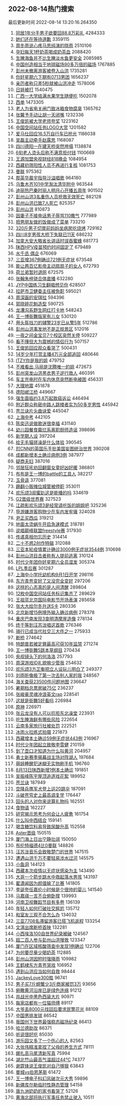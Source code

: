 ## 2022-08-14热门搜索 
最后更新时间 2022-08-14 13:20:16.264350 
1. [同居1年分手男子欲要回88.8万彩礼](https://s.weibo.com/weibo?q=%23%E5%90%8C%E5%B1%851%E5%B9%B4%E5%88%86%E6%89%8B%E7%94%B7%E5%AD%90%E6%AC%B2%E8%A6%81%E5%9B%9E88.8%E4%B8%87%E5%BD%A9%E7%A4%BC%23&Refer=top) 4284333
1. [她们还在等待道歉](https://s.weibo.com/weibo?q=%23%E5%A5%B9%E4%BB%AC%E8%BF%98%E5%9C%A8%E7%AD%89%E5%BE%85%E9%81%93%E6%AD%89%23&Refer=top) 3359115
1. [周冬雨说心疼马思纯演的晓雨](https://s.weibo.com/weibo?q=%23%E5%91%A8%E5%86%AC%E9%9B%A8%E8%AF%B4%E5%BF%83%E7%96%BC%E9%A9%AC%E6%80%9D%E7%BA%AF%E6%BC%94%E7%9A%84%E6%99%93%E9%9B%A8%23&Refer=top) 2510106
1. [孕妇每天1杯奶茶喝成奶茶血](https://s.weibo.com/weibo?q=%23%E5%AD%95%E5%A6%87%E6%AF%8F%E5%A4%A91%E6%9D%AF%E5%A5%B6%E8%8C%B6%E5%96%9D%E6%88%90%E5%A5%B6%E8%8C%B6%E8%A1%80%23&Refer=top) 2088420
1. [生腌海鱼并不比生腌淡水鱼更安全](https://s.weibo.com/weibo?q=%23%E7%94%9F%E8%85%8C%E6%B5%B7%E9%B1%BC%E5%B9%B6%E4%B8%8D%E6%AF%94%E7%94%9F%E8%85%8C%E6%B7%A1%E6%B0%B4%E9%B1%BC%E6%9B%B4%E5%AE%89%E5%85%A8%23&Refer=top) 2085985
1. [中国创造相当于地球磁场90多万倍的磁场](https://s.weibo.com/weibo?q=%23%E4%B8%AD%E5%9B%BD%E5%88%9B%E9%80%A0%E7%9B%B8%E5%BD%93%E4%BA%8E%E5%9C%B0%E7%90%83%E7%A3%81%E5%9C%BA90%E5%A4%9A%E4%B8%87%E5%80%8D%E7%9A%84%E7%A3%81%E5%9C%BA%23&Refer=top) 1767885
1. [彭州未撤离游客被卷入山洪](https://s.weibo.com/weibo?q=%23%E5%BD%AD%E5%B7%9E%E6%9C%AA%E6%92%A4%E7%A6%BB%E6%B8%B8%E5%AE%A2%E8%A2%AB%E5%8D%B7%E5%85%A5%E5%B1%B1%E6%B4%AA%23&Refer=top) 1735281
1. [你好星期六下期有0713男团](https://s.weibo.com/weibo?q=%23%E4%BD%A0%E5%A5%BD%E6%98%9F%E6%9C%9F%E5%85%AD%E4%B8%8B%E6%9C%9F%E6%9C%890713%E7%94%B7%E5%9B%A2%23&Refer=top) 1656237
1. [亲历者称只差5秒就被山洪冲走](https://s.weibo.com/weibo?q=%23%E4%BA%B2%E5%8E%86%E8%80%85%E7%A7%B0%E5%8F%AA%E5%B7%AE5%E7%A7%92%E5%B0%B1%E8%A2%AB%E5%B1%B1%E6%B4%AA%E5%86%B2%E8%B5%B0%23&Refer=top) 1578006
1. [日娃被打](https://s.weibo.com/weibo?q=%E6%97%A5%E5%A8%83%E8%A2%AB%E6%89%93&Refer=top) 1540475
1. [广西一大学结满水果学生随便吃](https://s.weibo.com/weibo?q=%23%E5%B9%BF%E8%A5%BF%E4%B8%80%E5%A4%A7%E5%AD%A6%E7%BB%93%E6%BB%A1%E6%B0%B4%E6%9E%9C%E5%AD%A6%E7%94%9F%E9%9A%8F%E4%BE%BF%E5%90%83%23&Refer=top) 1502078
1. [西单](https://s.weibo.com/weibo?q=%E8%A5%BF%E5%8D%95&Refer=top) 1473305
1. [老人为省电关闸门致冰箱食物腐臭](https://s.weibo.com/weibo?q=%23%E8%80%81%E4%BA%BA%E4%B8%BA%E7%9C%81%E7%94%B5%E5%85%B3%E9%97%B8%E9%97%A8%E8%87%B4%E5%86%B0%E7%AE%B1%E9%A3%9F%E7%89%A9%E8%85%90%E8%87%AD%23&Refer=top) 1365762
1. [张馨予手动让胡一天闭嘴](https://s.weibo.com/weibo?q=%23%E5%BC%A0%E9%A6%A8%E4%BA%88%E6%89%8B%E5%8A%A8%E8%AE%A9%E8%83%A1%E4%B8%80%E5%A4%A9%E9%97%AD%E5%98%B4%23&Refer=top) 1232336
1. [王俊凯被大学老师夸奖](https://s.weibo.com/weibo?q=%23%E7%8E%8B%E4%BF%8A%E5%87%AF%E8%A2%AB%E5%A4%A7%E5%AD%A6%E8%80%81%E5%B8%88%E5%A4%B8%E5%A5%96%23&Refer=top) 1223162
1. [中国空间站任务LOGO大赏](https://s.weibo.com/weibo?q=%23%E4%B8%AD%E5%9B%BD%E7%A9%BA%E9%97%B4%E7%AB%99%E4%BB%BB%E5%8A%A1LOGO%E5%A4%A7%E8%B5%8F%23&Refer=top) 1201582
1. [爱马仕回应16.5万自行车已抢光](https://s.weibo.com/weibo?q=%23%E7%88%B1%E9%A9%AC%E4%BB%95%E5%9B%9E%E5%BA%9416.5%E4%B8%87%E8%87%AA%E8%A1%8C%E8%BD%A6%E5%B7%B2%E6%8A%A2%E5%85%89%23&Refer=top) 1186038
1. [吴磊主动牵手赵露思](https://s.weibo.com/weibo?q=%23%E5%90%B4%E7%A3%8A%E4%B8%BB%E5%8A%A8%E7%89%B5%E6%89%8B%E8%B5%B5%E9%9C%B2%E6%80%9D%23&Refer=top) 1168087
1. [四川德阳一在建天桥突然垮塌](https://s.weibo.com/weibo?q=%23%E5%9B%9B%E5%B7%9D%E5%BE%B7%E9%98%B3%E4%B8%80%E5%9C%A8%E5%BB%BA%E5%A4%A9%E6%A1%A5%E7%AA%81%E7%84%B6%E5%9E%AE%E5%A1%8C%23&Refer=top) 1138874
1. [6旬老人烫头后称不满意拒付钱](https://s.weibo.com/weibo?q=%236%E6%97%AC%E8%80%81%E4%BA%BA%E7%83%AB%E5%A4%B4%E5%90%8E%E7%A7%B0%E4%B8%8D%E6%BB%A1%E6%84%8F%E6%8B%92%E4%BB%98%E9%92%B1%23&Refer=top) 1100669
1. [王源加盟央视财经818晚会](https://s.weibo.com/weibo?q=%23%E7%8E%8B%E6%BA%90%E5%8A%A0%E7%9B%9F%E5%A4%AE%E8%A7%86%E8%B4%A2%E7%BB%8F818%E6%99%9A%E4%BC%9A%23&Refer=top) 1084954
1. [西藏初筛阳性人员不再进行复核](https://s.weibo.com/weibo?q=%23%E8%A5%BF%E8%97%8F%E5%88%9D%E7%AD%9B%E9%98%B3%E6%80%A7%E4%BA%BA%E5%91%98%E4%B8%8D%E5%86%8D%E8%BF%9B%E8%A1%8C%E5%A4%8D%E6%A0%B8%23&Refer=top) 1081753
1. [曼联](https://s.weibo.com/weibo?q=%E6%9B%BC%E8%81%94&Refer=top) 975362
1. [那英华晨宇指导沙溢唱歌](https://s.weibo.com/weibo?q=%23%E9%82%A3%E8%8B%B1%E5%8D%8E%E6%99%A8%E5%AE%87%E6%8C%87%E5%AF%BC%E6%B2%99%E6%BA%A2%E5%94%B1%E6%AD%8C%23&Refer=top) 964180
1. [乌鲁木齐101中学淘汰清华附中](https://s.weibo.com/weibo?q=%23%E4%B9%8C%E9%B2%81%E6%9C%A8%E9%BD%90101%E4%B8%AD%E5%AD%A6%E6%B7%98%E6%B1%B0%E6%B8%85%E5%8D%8E%E9%99%84%E4%B8%AD%23&Refer=top) 963544
1. [迪丽热巴秦时丽人明月心开播五周年](https://s.weibo.com/weibo?q=%23%E8%BF%AA%E4%B8%BD%E7%83%AD%E5%B7%B4%E7%A7%A6%E6%97%B6%E4%B8%BD%E4%BA%BA%E6%98%8E%E6%9C%88%E5%BF%83%E5%BC%80%E6%92%AD%E4%BA%94%E5%91%A8%E5%B9%B4%23&Refer=top) 901502
1. [彭州山洪3名重伤人员抢救无效死亡](https://s.weibo.com/weibo?q=%23%E5%BD%AD%E5%B7%9E%E5%B1%B1%E6%B4%AA3%E5%90%8D%E9%87%8D%E4%BC%A4%E4%BA%BA%E5%91%98%E6%8A%A2%E6%95%91%E6%97%A0%E6%95%88%E6%AD%BB%E4%BA%A1%23&Refer=top) 882128
1. [彭州山洪已致7人死亡](https://s.weibo.com/weibo?q=%23%E5%BD%AD%E5%B7%9E%E5%B1%B1%E6%B4%AA%E5%B7%B2%E8%87%B47%E4%BA%BA%E6%AD%BB%E4%BA%A1%23&Refer=top) 825357
1. [彭州山洪](https://s.weibo.com/weibo?q=%23%E5%BD%AD%E5%B7%9E%E5%B1%B1%E6%B4%AA%23&Refer=top) 810873
1. [因妻子不接电话男子辱骂110撒气](https://s.weibo.com/weibo?q=%23%E5%9B%A0%E5%A6%BB%E5%AD%90%E4%B8%8D%E6%8E%A5%E7%94%B5%E8%AF%9D%E7%94%B7%E5%AD%90%E8%BE%B1%E9%AA%82110%E6%92%92%E6%B0%94%23&Refer=top) 777989
1. [把男朋友做的饭做成了菜单](https://s.weibo.com/weibo?q=%23%E6%8A%8A%E7%94%B7%E6%9C%8B%E5%8F%8B%E5%81%9A%E7%9A%84%E9%A5%AD%E5%81%9A%E6%88%90%E4%BA%86%E8%8F%9C%E5%8D%95%23&Refer=top) 733210
1. [320斤男子切胃前妈妈坐病房吃烧烤](https://s.weibo.com/weibo?q=%23320%E6%96%A4%E7%94%B7%E5%AD%90%E5%88%87%E8%83%83%E5%89%8D%E5%A6%88%E5%A6%88%E5%9D%90%E7%97%85%E6%88%BF%E5%90%83%E7%83%A7%E7%83%A4%23&Refer=top) 729162
1. [四川8岁男孩大桥下失联已11天](https://s.weibo.com/weibo?q=%23%E5%9B%9B%E5%B7%9D8%E5%B2%81%E7%94%B7%E5%AD%A9%E5%A4%A7%E6%A1%A5%E4%B8%8B%E5%A4%B1%E8%81%94%E5%B7%B211%E5%A4%A9%23&Refer=top) 686232
1. [加拿大安大略省长讲话时误吞蜜蜂](https://s.weibo.com/weibo?q=%23%E5%8A%A0%E6%8B%BF%E5%A4%A7%E5%AE%89%E5%A4%A7%E7%95%A5%E7%9C%81%E9%95%BF%E8%AE%B2%E8%AF%9D%E6%97%B6%E8%AF%AF%E5%90%9E%E8%9C%9C%E8%9C%82%23&Refer=top) 681773
1. [陕西HPV疫苗预约时间固定了](https://s.weibo.com/weibo?q=%23%E9%99%95%E8%A5%BFHPV%E7%96%AB%E8%8B%97%E9%A2%84%E7%BA%A6%E6%97%B6%E9%97%B4%E5%9B%BA%E5%AE%9A%E4%BA%86%23&Refer=top) 679489
1. [水千丞 偶企](https://s.weibo.com/weibo?q=%E6%B0%B4%E5%8D%83%E4%B8%9E%20%E5%81%B6%E4%BC%81&Refer=top) 676069
1. [三亚增367例确诊721例无症状](https://s.weibo.com/weibo?q=%23%E4%B8%89%E4%BA%9A%E5%A2%9E367%E4%BE%8B%E7%A1%AE%E8%AF%8A721%E4%BE%8B%E6%97%A0%E7%97%87%E7%8A%B6%23&Refer=top) 673548
1. [能让两百亿影帝主动扇扇子的女人](https://s.weibo.com/weibo?q=%23%E8%83%BD%E8%AE%A9%E4%B8%A4%E7%99%BE%E4%BA%BF%E5%BD%B1%E5%B8%9D%E4%B8%BB%E5%8A%A8%E6%89%87%E6%89%87%E5%AD%90%E7%9A%84%E5%A5%B3%E4%BA%BA%23&Refer=top) 672793
1. [荷兰弟暂时退网](https://s.weibo.com/weibo?q=%23%E8%8D%B7%E5%85%B0%E5%BC%9F%E6%9A%82%E6%97%B6%E9%80%80%E7%BD%91%23&Refer=top) 672575
1. [张翰朱梓骁合体直播](https://s.weibo.com/weibo?q=%23%E5%BC%A0%E7%BF%B0%E6%9C%B1%E6%A2%93%E9%AA%81%E5%90%88%E4%BD%93%E7%9B%B4%E6%92%AD%23&Refer=top) 632280
1. [JYP中国练习生翻唱想见你](https://s.weibo.com/weibo?q=%23JYP%E4%B8%AD%E5%9B%BD%E7%BB%83%E4%B9%A0%E7%94%9F%E7%BF%BB%E5%94%B1%E6%83%B3%E8%A7%81%E4%BD%A0%23&Refer=top) 628507
1. [拉萨市卫健委主任被免职](https://s.weibo.com/weibo?q=%23%E6%8B%89%E8%90%A8%E5%B8%82%E5%8D%AB%E5%81%A5%E5%A7%94%E4%B8%BB%E4%BB%BB%E8%A2%AB%E5%85%8D%E8%81%8C%23&Refer=top) 595021
1. [周深画的安琪拉](https://s.weibo.com/weibo?q=%23%E5%91%A8%E6%B7%B1%E7%94%BB%E7%9A%84%E5%AE%89%E7%90%AA%E6%8B%89%23&Refer=top) 594396
1. [郭晓婷花魁造型](https://s.weibo.com/weibo?q=%23%E9%83%AD%E6%99%93%E5%A9%B7%E8%8A%B1%E9%AD%81%E9%80%A0%E5%9E%8B%23&Refer=top) 590725
1. [龙漕沟系野生网红打卡地](https://s.weibo.com/weibo?q=%23%E9%BE%99%E6%BC%95%E6%B2%9F%E7%B3%BB%E9%87%8E%E7%94%9F%E7%BD%91%E7%BA%A2%E6%89%93%E5%8D%A1%E5%9C%B0%23&Refer=top) 548243
1. [王一博街舞版家有儿女](https://s.weibo.com/weibo?q=%E7%8E%8B%E4%B8%80%E5%8D%9A%E8%A1%97%E8%88%9E%E7%89%88%E5%AE%B6%E6%9C%89%E5%84%BF%E5%A5%B3&Refer=top) 530120
1. [用头盔挡刀的辅警23岁已从警5年](https://s.weibo.com/weibo?q=%23%E7%94%A8%E5%A4%B4%E7%9B%94%E6%8C%A1%E5%88%80%E7%9A%84%E8%BE%85%E8%AD%A623%E5%B2%81%E5%B7%B2%E4%BB%8E%E8%AD%A65%E5%B9%B4%23&Refer=top) 512786
1. [彭州山洪事发地不是正规景区](https://s.weibo.com/weibo?q=%23%E5%BD%AD%E5%B7%9E%E5%B1%B1%E6%B4%AA%E4%BA%8B%E5%8F%91%E5%9C%B0%E4%B8%8D%E6%98%AF%E6%AD%A3%E8%A7%84%E6%99%AF%E5%8C%BA%23&Refer=top) 512016
1. [一夜之间金宝贝7个校区突然关停](https://s.weibo.com/weibo?q=%23%E4%B8%80%E5%A4%9C%E4%B9%8B%E9%97%B4%E9%87%91%E5%AE%9D%E8%B4%9D7%E4%B8%AA%E6%A0%A1%E5%8C%BA%E7%AA%81%E7%84%B6%E5%85%B3%E5%81%9C%23&Refer=top) 509227
1. [看不懂但大为震撼的情侣行为](https://s.weibo.com/weibo?q=%E7%9C%8B%E4%B8%8D%E6%87%82%E4%BD%86%E5%A4%A7%E4%B8%BA%E9%9C%87%E6%92%BC%E7%9A%84%E6%83%85%E4%BE%A3%E8%A1%8C%E4%B8%BA&Refer=top) 507157
1. [王俊凯回应观众看哭了](https://s.weibo.com/weibo?q=%23%E7%8E%8B%E4%BF%8A%E5%87%AF%E5%9B%9E%E5%BA%94%E8%A7%82%E4%BC%97%E7%9C%8B%E5%93%AD%E4%BA%86%23&Refer=top) 500431
1. [14岁少年打赏主播4万元全部追回](https://s.weibo.com/weibo?q=%2314%E5%B2%81%E5%B0%91%E5%B9%B4%E6%89%93%E8%B5%8F%E4%B8%BB%E6%92%AD4%E4%B8%87%E5%85%83%E5%85%A8%E9%83%A8%E8%BF%BD%E5%9B%9E%23&Refer=top) 480646
1. [ITZY你是我的姐](https://s.weibo.com/weibo?q=%23ITZY%E4%BD%A0%E6%98%AF%E6%88%91%E7%9A%84%E5%A7%90%23&Refer=top) 479752
1. [不难看出 马丽是沈腾唯一的姐](https://s.weibo.com/weibo?q=%E4%B8%8D%E9%9A%BE%E7%9C%8B%E5%87%BA%20%E9%A9%AC%E4%B8%BD%E6%98%AF%E6%B2%88%E8%85%BE%E5%94%AF%E4%B8%80%E7%9A%84%E5%A7%90&Refer=top) 472673
1. [彭州突发山洪黑衣男子逆行救人](https://s.weibo.com/weibo?q=%23%E5%BD%AD%E5%B7%9E%E7%AA%81%E5%8F%91%E5%B1%B1%E6%B4%AA%E9%BB%91%E8%A1%A3%E7%94%B7%E5%AD%90%E9%80%86%E8%A1%8C%E6%95%91%E4%BA%BA%23&Refer=top) 460391
1. [车主充电时在车内休息突然断电被困](https://s.weibo.com/weibo?q=%23%E8%BD%A6%E4%B8%BB%E5%85%85%E7%94%B5%E6%97%B6%E5%9C%A8%E8%BD%A6%E5%86%85%E4%BC%91%E6%81%AF%E7%AA%81%E7%84%B6%E6%96%AD%E7%94%B5%E8%A2%AB%E5%9B%B0%23&Refer=top) 456331
1. [大理地震](https://s.weibo.com/weibo?q=%E5%A4%A7%E7%90%86%E5%9C%B0%E9%9C%87&Refer=top) 451878
1. [德阳岷江桥](https://s.weibo.com/weibo?q=%23%E5%BE%B7%E9%98%B3%E5%B2%B7%E6%B1%9F%E6%A1%A5%23&Refer=top) 449667
1. [强生面临约3.8万起致癌诉讼](https://s.weibo.com/weibo?q=%23%E5%BC%BA%E7%94%9F%E9%9D%A2%E4%B8%B4%E7%BA%A63.8%E4%B8%87%E8%B5%B7%E8%87%B4%E7%99%8C%E8%AF%89%E8%AE%BC%23&Refer=top) 446494
1. [附近群众称砸中路人跳楼者实为50多岁男性](https://s.weibo.com/weibo?q=%23%E9%99%84%E8%BF%91%E7%BE%A4%E4%BC%97%E7%A7%B0%E7%A0%B8%E4%B8%AD%E8%B7%AF%E4%BA%BA%E8%B7%B3%E6%A5%BC%E8%80%85%E5%AE%9E%E4%B8%BA50%E5%A4%9A%E5%B2%81%E7%94%B7%E6%80%A7%23&Refer=top) 445942
1. [苍兰诀片头曲诀爱](https://s.weibo.com/weibo?q=%23%E8%8B%8D%E5%85%B0%E8%AF%80%E7%89%87%E5%A4%B4%E6%9B%B2%E8%AF%80%E7%88%B1%23&Refer=top) 445047
1. [上海中考](https://s.weibo.com/weibo?q=%E4%B8%8A%E6%B5%B7%E4%B8%AD%E8%80%83&Refer=top) 442105
1. [陈奕迅说做歌迷很幸福](https://s.weibo.com/weibo?q=%23%E9%99%88%E5%A5%95%E8%BF%85%E8%AF%B4%E5%81%9A%E6%AD%8C%E8%BF%B7%E5%BE%88%E5%B9%B8%E7%A6%8F%23&Refer=top) 431140
1. [幼儿园餐食霉烂系离职厨师造谣](https://s.weibo.com/weibo?q=%23%E5%B9%BC%E5%84%BF%E5%9B%AD%E9%A4%90%E9%A3%9F%E9%9C%89%E7%83%82%E7%B3%BB%E7%A6%BB%E8%81%8C%E5%8E%A8%E5%B8%88%E9%80%A0%E8%B0%A3%23&Refer=top) 398696
1. [新学期人设](https://s.weibo.com/weibo?q=%23%E6%96%B0%E5%AD%A6%E6%9C%9F%E4%BA%BA%E8%AE%BE%23&Refer=top) 397204
1. [给无毛猫搓澡是什么体验](https://s.weibo.com/weibo?q=%E7%BB%99%E6%97%A0%E6%AF%9B%E7%8C%AB%E6%90%93%E6%BE%A1%E6%98%AF%E4%BB%80%E4%B9%88%E4%BD%93%E9%AA%8C&Refer=top) 390545
1. [怼CNN的英国乐手批美国妄图统治世界](https://s.weibo.com/weibo?q=%23%E6%80%BCCNN%E7%9A%84%E8%8B%B1%E5%9B%BD%E4%B9%90%E6%89%8B%E6%89%B9%E7%BE%8E%E5%9B%BD%E5%A6%84%E5%9B%BE%E7%BB%9F%E6%B2%BB%E4%B8%96%E7%95%8C%23&Refer=top) 390208
1. [成都新增本土确诊病例3例](https://s.weibo.com/weibo?q=%E6%88%90%E9%83%BD%E6%96%B0%E5%A2%9E%E6%9C%AC%E5%9C%9F%E7%A1%AE%E8%AF%8A%E7%97%85%E4%BE%8B3%E4%BE%8B&Refer=top) 387977
1. [疑商夫妇](https://s.weibo.com/weibo?q=%E7%96%91%E5%95%86%E5%A4%AB%E5%A6%87&Refer=top) 387016
1. [邻居狂吼劝回翻窗女童好凶好暖](https://s.weibo.com/weibo?q=%23%E9%82%BB%E5%B1%85%E7%8B%82%E5%90%BC%E5%8A%9D%E5%9B%9E%E7%BF%BB%E7%AA%97%E5%A5%B3%E7%AB%A5%E5%A5%BD%E5%87%B6%E5%A5%BD%E6%9A%96%23&Refer=top) 386801
1. [布布是王一博的battle的工具人](https://s.weibo.com/weibo?q=%23%E5%B8%83%E5%B8%83%E6%98%AF%E7%8E%8B%E4%B8%80%E5%8D%9A%E7%9A%84battle%E7%9A%84%E5%B7%A5%E5%85%B7%E4%BA%BA%23&Refer=top) 382217
1. [玉骨遥](https://s.weibo.com/weibo?q=%23%E7%8E%89%E9%AA%A8%E9%81%A5%23&Refer=top) 377081
1. [踢翻小贩摊位城管被停职](https://s.weibo.com/weibo?q=%23%E8%B8%A2%E7%BF%BB%E5%B0%8F%E8%B4%A9%E6%91%8A%E4%BD%8D%E5%9F%8E%E7%AE%A1%E8%A2%AB%E5%81%9C%E8%81%8C%23&Refer=top) 353011
1. [欢乐颂3闺蜜趴这是能播的吗](https://s.weibo.com/weibo?q=%23%E6%AC%A2%E4%B9%90%E9%A2%823%E9%97%BA%E8%9C%9C%E8%B6%B4%E8%BF%99%E6%98%AF%E8%83%BD%E6%92%AD%E7%9A%84%E5%90%97%23&Refer=top) 334619
1. [G2晋级世界赛](https://s.weibo.com/weibo?q=%23G2%E6%99%8B%E7%BA%A7%E4%B8%96%E7%95%8C%E8%B5%9B%23&Refer=top) 327523
1. [江疏影欢乐颂3是经常请吃饭的姐姐吧](https://s.weibo.com/weibo?q=%23%E6%B1%9F%E7%96%8F%E5%BD%B1%E6%AC%A2%E4%B9%90%E9%A2%823%E6%98%AF%E7%BB%8F%E5%B8%B8%E8%AF%B7%E5%90%83%E9%A5%AD%E7%9A%84%E5%A7%90%E5%A7%90%E5%90%A7%23&Refer=top) 325236
1. [导游嫌游客购物少在车内发牢骚](https://s.weibo.com/weibo?q=%23%E5%AF%BC%E6%B8%B8%E5%AB%8C%E6%B8%B8%E5%AE%A2%E8%B4%AD%E7%89%A9%E5%B0%91%E5%9C%A8%E8%BD%A6%E5%86%85%E5%8F%91%E7%89%A2%E9%AA%9A%23&Refer=top) 324028
1. [尹正买西瓜](https://s.weibo.com/weibo?q=%E5%B0%B9%E6%AD%A3%E4%B9%B0%E8%A5%BF%E7%93%9C&Refer=top) 319212
1. [地面太烫蜗牛开启急速模式](https://s.weibo.com/weibo?q=%23%E5%9C%B0%E9%9D%A2%E5%A4%AA%E7%83%AB%E8%9C%97%E7%89%9B%E5%BC%80%E5%90%AF%E6%80%A5%E9%80%9F%E6%A8%A1%E5%BC%8F%23&Refer=top) 318781
1. [说唱巅峰联盟freestyle赛](https://s.weibo.com/weibo?q=%23%E8%AF%B4%E5%94%B1%E5%B7%85%E5%B3%B0%E8%81%94%E7%9B%9Ffreestyle%E8%B5%9B%23&Refer=top) 317930
1. [传递真相勿忘历史](https://s.weibo.com/weibo?q=%23%E4%BC%A0%E9%80%92%E7%9C%9F%E7%9B%B8%E5%8B%BF%E5%BF%98%E5%8E%86%E5%8F%B2%23&Refer=top) 314414
1. [二十不惑2创作特辑](https://s.weibo.com/weibo?q=%23%E4%BA%8C%E5%8D%81%E4%B8%8D%E6%83%912%E5%88%9B%E4%BD%9C%E7%89%B9%E8%BE%91%23&Refer=top) 312088
1. [三亚本轮疫情累计确诊3000例无症状3544例](https://s.weibo.com/weibo?q=%23%E4%B8%89%E4%BA%9A%E6%9C%AC%E8%BD%AE%E7%96%AB%E6%83%85%E7%B4%AF%E8%AE%A1%E7%A1%AE%E8%AF%8A3000%E4%BE%8B%E6%97%A0%E7%97%87%E7%8A%B63544%E4%BE%8B%23&Refer=top) 310698
1. [彭州山洪目击者称有人提前逃离](https://s.weibo.com/weibo?q=%23%E5%BD%AD%E5%B7%9E%E5%B1%B1%E6%B4%AA%E7%9B%AE%E5%87%BB%E8%80%85%E7%A7%B0%E6%9C%89%E4%BA%BA%E6%8F%90%E5%89%8D%E9%80%83%E7%A6%BB%23&Refer=top) 310124
1. [时代少年团你好星期六全员湿发](https://s.weibo.com/weibo?q=%23%E6%97%B6%E4%BB%A3%E5%B0%91%E5%B9%B4%E5%9B%A2%E4%BD%A0%E5%A5%BD%E6%98%9F%E6%9C%9F%E5%85%AD%E5%85%A8%E5%91%98%E6%B9%BF%E5%8F%91%23&Refer=top) 305374
1. [LPL季后赛](https://s.weibo.com/weibo?q=%23LPL%E5%AD%A3%E5%90%8E%E8%B5%9B%23&Refer=top) 301287
1. [上海中小学托幼机构9月1日开学](https://s.weibo.com/weibo?q=%23%E4%B8%8A%E6%B5%B7%E4%B8%AD%E5%B0%8F%E5%AD%A6%E6%89%98%E5%B9%BC%E6%9C%BA%E6%9E%849%E6%9C%881%E6%97%A5%E5%BC%80%E5%AD%A6%23&Refer=top) 298116
1. [东方青苍变好了又没完全变好](https://s.weibo.com/weibo?q=%23%E4%B8%9C%E6%96%B9%E9%9D%92%E8%8B%8D%E5%8F%98%E5%A5%BD%E4%BA%86%E5%8F%88%E6%B2%A1%E5%AE%8C%E5%85%A8%E5%8F%98%E5%A5%BD%23&Refer=top) 297206
1. [这样的心态真的是人间清醒](https://s.weibo.com/weibo?q=%23%E8%BF%99%E6%A0%B7%E7%9A%84%E5%BF%83%E6%80%81%E7%9C%9F%E7%9A%84%E6%98%AF%E4%BA%BA%E9%97%B4%E6%B8%85%E9%86%92%23&Refer=top) 289804
1. [12枚中国空间站任务标识集齐了](https://s.weibo.com/weibo?q=%2312%E6%9E%9A%E4%B8%AD%E5%9B%BD%E7%A9%BA%E9%97%B4%E7%AB%99%E4%BB%BB%E5%8A%A1%E6%A0%87%E8%AF%86%E9%9B%86%E9%BD%90%E4%BA%86%23&Refer=top) 289629
1. [王祖蓝北京国际电影节开场表演](https://s.weibo.com/weibo?q=%23%E7%8E%8B%E7%A5%96%E8%93%9D%E5%8C%97%E4%BA%AC%E5%9B%BD%E9%99%85%E7%94%B5%E5%BD%B1%E8%8A%82%E5%BC%80%E5%9C%BA%E8%A1%A8%E6%BC%94%23&Refer=top) 285658
1. [张大大给尔冬升送S卡](https://s.weibo.com/weibo?q=%23%E5%BC%A0%E5%A4%A7%E5%A4%A7%E7%BB%99%E5%B0%94%E5%86%AC%E5%8D%87%E9%80%81S%E5%8D%A1%23&Refer=top) 280336
1. [北京新增15例境外输入确诊病例](https://s.weibo.com/weibo?q=%23%E5%8C%97%E4%BA%AC%E6%96%B0%E5%A2%9E15%E4%BE%8B%E5%A2%83%E5%A4%96%E8%BE%93%E5%85%A5%E7%A1%AE%E8%AF%8A%E7%97%85%E4%BE%8B%23&Refer=top) 278378
1. [重庆巴南发现3龛明清摩崖造像](https://s.weibo.com/weibo?q=%23%E9%87%8D%E5%BA%86%E5%B7%B4%E5%8D%97%E5%8F%91%E7%8E%B03%E9%BE%9B%E6%98%8E%E6%B8%85%E6%91%A9%E5%B4%96%E9%80%A0%E5%83%8F%23&Refer=top) 278134
1. [终于等到汪苏泷唱这首歌](https://s.weibo.com/weibo?q=%23%E7%BB%88%E4%BA%8E%E7%AD%89%E5%88%B0%E6%B1%AA%E8%8B%8F%E6%B3%B7%E5%94%B1%E8%BF%99%E9%A6%96%E6%AD%8C%23&Refer=top) 276346
1. [骑行已成当代社交三大件之一](https://s.weibo.com/weibo?q=%23%E9%AA%91%E8%A1%8C%E5%B7%B2%E6%88%90%E5%BD%93%E4%BB%A3%E7%A4%BE%E4%BA%A4%E4%B8%89%E5%A4%A7%E4%BB%B6%E4%B9%8B%E4%B8%80%23&Refer=top) 275933
1. [断桥](https://s.weibo.com/weibo?q=%E6%96%AD%E6%A1%A5&Refer=top) 274642
1. [特朗普若被定罪最高可获10年监禁](https://s.weibo.com/weibo?q=%23%E7%89%B9%E6%9C%97%E6%99%AE%E8%8B%A5%E8%A2%AB%E5%AE%9A%E7%BD%AA%E6%9C%80%E9%AB%98%E5%8F%AF%E8%8E%B710%E5%B9%B4%E7%9B%91%E7%A6%81%23&Refer=top) 271274
1. [王一博街舞5跳本草纲目](https://s.weibo.com/weibo?q=%23%E7%8E%8B%E4%B8%80%E5%8D%9A%E8%A1%97%E8%88%9E5%E8%B7%B3%E6%9C%AC%E8%8D%89%E7%BA%B2%E7%9B%AE%23&Refer=top) 270434
1. [央视镜头下的何洛洛](https://s.weibo.com/weibo?q=%23%E5%A4%AE%E8%A7%86%E9%95%9C%E5%A4%B4%E4%B8%8B%E7%9A%84%E4%BD%95%E6%B4%9B%E6%B4%9B%23&Refer=top) 257793
1. [周深游戏ID礼貌嘛少管我](https://s.weibo.com/weibo?q=%23%E5%91%A8%E6%B7%B1%E6%B8%B8%E6%88%8FID%E7%A4%BC%E8%B2%8C%E5%98%9B%E5%B0%91%E7%AE%A1%E6%88%91%23&Refer=top) 254632
1. [欢乐颂3方芷衡把立人设玩儿明白了](https://s.weibo.com/weibo?q=%23%E6%AC%A2%E4%B9%90%E9%A2%823%E6%96%B9%E8%8A%B7%E8%A1%A1%E6%8A%8A%E7%AB%8B%E4%BA%BA%E8%AE%BE%E7%8E%A9%E5%84%BF%E6%98%8E%E7%99%BD%E4%BA%86%23&Refer=top) 249377
1. [刘雨昕像极了第一次去别人家的我](https://s.weibo.com/weibo?q=%23%E5%88%98%E9%9B%A8%E6%98%95%E5%83%8F%E6%9E%81%E4%BA%86%E7%AC%AC%E4%B8%80%E6%AC%A1%E5%8E%BB%E5%88%AB%E4%BA%BA%E5%AE%B6%E7%9A%84%E6%88%91%23&Refer=top) 248567
1. [海关查获23500件问题地图](https://s.weibo.com/weibo?q=%23%E6%B5%B7%E5%85%B3%E6%9F%A5%E8%8E%B723500%E4%BB%B6%E9%97%AE%E9%A2%98%E5%9C%B0%E5%9B%BE%23&Refer=top) 236647
1. [暑期档总票房破75亿](https://s.weibo.com/weibo?q=%23%E6%9A%91%E6%9C%9F%E6%A1%A3%E6%80%BB%E7%A5%A8%E6%88%BF%E7%A0%B475%E4%BA%BF%23&Refer=top) 236237
1. [张峻豪灵魂冲浪英文rap](https://s.weibo.com/weibo?q=%23%E5%BC%A0%E5%B3%BB%E8%B1%AA%E7%81%B5%E9%AD%82%E5%86%B2%E6%B5%AA%E8%8B%B1%E6%96%87rap%23&Refer=top) 228541
1. [这就是街舞5好看吗](https://s.weibo.com/weibo?q=%23%E8%BF%99%E5%B0%B1%E6%98%AF%E8%A1%97%E8%88%9E5%E5%A5%BD%E7%9C%8B%E5%90%97%23&Refer=top) 226984
1. [原神](https://s.weibo.com/weibo?q=%23%E5%8E%9F%E7%A5%9E%23&Refer=top) 226971
1. [张云龙没有人可以抗拒东北澡堂](https://s.weibo.com/weibo?q=%23%E5%BC%A0%E4%BA%91%E9%BE%99%E6%B2%A1%E6%9C%89%E4%BA%BA%E5%8F%AF%E4%BB%A5%E6%8A%97%E6%8B%92%E4%B8%9C%E5%8C%97%E6%BE%A1%E5%A0%82%23&Refer=top) 223931
1. [吃生腌海鲜有哪些风险](https://s.weibo.com/weibo?q=%23%E5%90%83%E7%94%9F%E8%85%8C%E6%B5%B7%E9%B2%9C%E6%9C%89%E5%93%AA%E4%BA%9B%E9%A3%8E%E9%99%A9%23&Refer=top) 222654
1. [云南多家旅行社被处罚](https://s.weibo.com/weibo?q=%23%E4%BA%91%E5%8D%97%E5%A4%9A%E5%AE%B6%E6%97%85%E8%A1%8C%E7%A4%BE%E8%A2%AB%E5%A4%84%E7%BD%9A%23&Refer=top) 222521
1. [冰雨火拉练式拍摄](https://s.weibo.com/weibo?q=%23%E5%86%B0%E9%9B%A8%E7%81%AB%E6%8B%89%E7%BB%83%E5%BC%8F%E6%8B%8D%E6%91%84%23&Refer=top) 221873
1. [西藏增本土确诊59例无症状443例](https://s.weibo.com/weibo?q=%23%E8%A5%BF%E8%97%8F%E5%A2%9E%E6%9C%AC%E5%9C%9F%E7%A1%AE%E8%AF%8A59%E4%BE%8B%E6%97%A0%E7%97%87%E7%8A%B6443%E4%BE%8B%23&Refer=top) 216967
1. [时代少年团起立致敬李雪健](https://s.weibo.com/weibo?q=%23%E6%97%B6%E4%BB%A3%E5%B0%91%E5%B9%B4%E5%9B%A2%E8%B5%B7%E7%AB%8B%E8%87%B4%E6%95%AC%E6%9D%8E%E9%9B%AA%E5%81%A5%23&Refer=top) 210159
1. [到了壶口才知道为什么叫黄河](https://s.weibo.com/weibo?q=%23%E5%88%B0%E4%BA%86%E5%A3%B6%E5%8F%A3%E6%89%8D%E7%9F%A5%E9%81%93%E4%B8%BA%E4%BB%80%E4%B9%88%E5%8F%AB%E9%BB%84%E6%B2%B3%23&Refer=top) 204957
1. [勇士新赛季揭幕战主场对阵湖人](https://s.weibo.com/weibo?q=%23%E5%8B%87%E5%A3%AB%E6%96%B0%E8%B5%9B%E5%AD%A3%E6%8F%AD%E5%B9%95%E6%88%98%E4%B8%BB%E5%9C%BA%E5%AF%B9%E9%98%B5%E6%B9%96%E4%BA%BA%23&Refer=top) 197684
1. [萌娃睡醒犯迷糊无实物刷手机](https://s.weibo.com/weibo?q=%23%E8%90%8C%E5%A8%83%E7%9D%A1%E9%86%92%E7%8A%AF%E8%BF%B7%E7%B3%8A%E6%97%A0%E5%AE%9E%E7%89%A9%E5%88%B7%E6%89%8B%E6%9C%BA%23&Refer=top) 196760
1. [8月13日陕西新增1例本土确诊](https://s.weibo.com/weibo?q=8%E6%9C%8813%E6%97%A5%E9%99%95%E8%A5%BF%E6%96%B0%E5%A2%9E1%E4%BE%8B%E6%9C%AC%E5%9C%9F%E7%A1%AE%E8%AF%8A&Refer=top) 191851
1. [吴振峰陈宇屋顶追逐戏花絮](https://s.weibo.com/weibo?q=%23%E5%90%B4%E6%8C%AF%E5%B3%B0%E9%99%88%E5%AE%87%E5%B1%8B%E9%A1%B6%E8%BF%BD%E9%80%90%E6%88%8F%E8%8A%B1%E7%B5%AE%23&Refer=top) 189952
1. [苍兰诀](https://s.weibo.com/weibo?q=%23%E8%8B%8D%E5%85%B0%E8%AF%80%23&Refer=top) 187949
1. [空降兵携军犬登上运20跳伞](https://s.weibo.com/weibo?q=%23%E7%A9%BA%E9%99%8D%E5%85%B5%E6%90%BA%E5%86%9B%E7%8A%AC%E7%99%BB%E4%B8%8A%E8%BF%9020%E8%B7%B3%E4%BC%9E%23&Refer=top) 187091
1. [斗破苍穹史上最高调复学](https://s.weibo.com/weibo?q=%23%E6%96%97%E7%A0%B4%E8%8B%8D%E7%A9%B9%E5%8F%B2%E4%B8%8A%E6%9C%80%E9%AB%98%E8%B0%83%E5%A4%8D%E5%AD%A6%23&Refer=top) 176447
1. [回头的人对你来说算礼物吗](https://s.weibo.com/weibo?q=%23%E5%9B%9E%E5%A4%B4%E7%9A%84%E4%BA%BA%E5%AF%B9%E4%BD%A0%E6%9D%A5%E8%AF%B4%E7%AE%97%E7%A4%BC%E7%89%A9%E5%90%97%23&Refer=top) 162551
1. [食物语](https://s.weibo.com/weibo?q=%E9%A3%9F%E7%89%A9%E8%AF%AD&Refer=top) 162227
1. [研究揭示思考为何会让人疲惫](https://s.weibo.com/weibo?q=%23%E7%A0%94%E7%A9%B6%E6%8F%AD%E7%A4%BA%E6%80%9D%E8%80%83%E4%B8%BA%E4%BD%95%E4%BC%9A%E8%AE%A9%E4%BA%BA%E7%96%B2%E6%83%AB%23&Refer=top) 161754
1. [什么叫中西结合](https://s.weibo.com/weibo?q=%23%E4%BB%80%E4%B9%88%E5%8F%AB%E4%B8%AD%E8%A5%BF%E7%BB%93%E5%90%88%23&Refer=top) 159141
1. [喝含糖饮料易导致尿酸升高](https://s.weibo.com/weibo?q=%23%E5%96%9D%E5%90%AB%E7%B3%96%E9%A5%AE%E6%96%99%E6%98%93%E5%AF%BC%E8%87%B4%E5%B0%BF%E9%85%B8%E5%8D%87%E9%AB%98%23&Refer=top) 152558
1. [Aster晋级](https://s.weibo.com/weibo?q=Aster%E6%99%8B%E7%BA%A7&Refer=top) 150515
1. [厦门海上日出宁静壮阔](https://s.weibo.com/weibo?q=%23%E5%8E%A6%E9%97%A8%E6%B5%B7%E4%B8%8A%E6%97%A5%E5%87%BA%E5%AE%81%E9%9D%99%E5%A3%AE%E9%98%94%23&Refer=top) 150050
1. [布伦特福德4比0曼联](https://s.weibo.com/weibo?q=%23%E5%B8%83%E4%BC%A6%E7%89%B9%E7%A6%8F%E5%BE%B74%E6%AF%940%E6%9B%BC%E8%81%94%23&Refer=top) 148826
1. [汪苏泷音乐会致敬楚门的世界](https://s.weibo.com/weibo?q=%23%E6%B1%AA%E8%8B%8F%E6%B3%B7%E9%9F%B3%E4%B9%90%E4%BC%9A%E8%87%B4%E6%95%AC%E6%A5%9A%E9%97%A8%E7%9A%84%E4%B8%96%E7%95%8C%23&Refer=top) 147515
1. [遭遇山洪千万不要轻易涉水过河](https://s.weibo.com/weibo?q=%23%E9%81%AD%E9%81%87%E5%B1%B1%E6%B4%AA%E5%8D%83%E4%B8%87%E4%B8%8D%E8%A6%81%E8%BD%BB%E6%98%93%E6%B6%89%E6%B0%B4%E8%BF%87%E6%B2%B3%23&Refer=top) 145575
1. [小鱼洞](https://s.weibo.com/weibo?q=%E5%B0%8F%E9%B1%BC%E6%B4%9E&Refer=top) 144123
1. [西藏本次疫情以无症状感染为主](https://s.weibo.com/weibo?q=%23%E8%A5%BF%E8%97%8F%E6%9C%AC%E6%AC%A1%E7%96%AB%E6%83%85%E4%BB%A5%E6%97%A0%E7%97%87%E7%8A%B6%E6%84%9F%E6%9F%93%E4%B8%BA%E4%B8%BB%23&Refer=top) 143490
1. [大哥一个箭步跳水中救起落水男孩](https://s.weibo.com/weibo?q=%23%E5%A4%A7%E5%93%A5%E4%B8%80%E4%B8%AA%E7%AE%AD%E6%AD%A5%E8%B7%B3%E6%B0%B4%E4%B8%AD%E6%95%91%E8%B5%B7%E8%90%BD%E6%B0%B4%E7%94%B7%E5%AD%A9%23&Refer=top) 143197
1. [翟潇闻因为颜值输了比赛](https://s.weibo.com/weibo?q=%23%E7%BF%9F%E6%BD%87%E9%97%BB%E5%9B%A0%E4%B8%BA%E9%A2%9C%E5%80%BC%E8%BE%93%E4%BA%86%E6%AF%94%E8%B5%9B%23&Refer=top) 141805
1. [李诞夸任嘉伦小时候是个很帅的婴儿](https://s.weibo.com/weibo?q=%23%E6%9D%8E%E8%AF%9E%E5%A4%B8%E4%BB%BB%E5%98%89%E4%BC%A6%E5%B0%8F%E6%97%B6%E5%80%99%E6%98%AF%E4%B8%AA%E5%BE%88%E5%B8%85%E7%9A%84%E5%A9%B4%E5%84%BF%23&Refer=top) 141540
1. [马嘉祺一言不合俯卧撑](https://s.weibo.com/weibo?q=%23%E9%A9%AC%E5%98%89%E7%A5%BA%E4%B8%80%E8%A8%80%E4%B8%8D%E5%90%88%E4%BF%AF%E5%8D%A7%E6%92%91%23&Refer=top) 139993
1. [河南卫视舞蹈节目有多卷](https://s.weibo.com/weibo?q=%23%E6%B2%B3%E5%8D%97%E5%8D%AB%E8%A7%86%E8%88%9E%E8%B9%88%E8%8A%82%E7%9B%AE%E6%9C%89%E5%A4%9A%E5%8D%B7%23&Refer=top) 136139
1. [年轻人如何打破社交尴尬](https://s.weibo.com/weibo?q=%23%E5%B9%B4%E8%BD%BB%E4%BA%BA%E5%A6%82%E4%BD%95%E6%89%93%E7%A0%B4%E7%A4%BE%E4%BA%A4%E5%B0%B4%E5%B0%AC%23&Refer=top) 135712
1. [和室友三观不合怎么办](https://s.weibo.com/weibo?q=%23%E5%92%8C%E5%AE%A4%E5%8F%8B%E4%B8%89%E8%A7%82%E4%B8%8D%E5%90%88%E6%80%8E%E4%B9%88%E5%8A%9E%23&Refer=top) 134032
1. [三亚7708名滞留游客已搭飞机返程](https://s.weibo.com/weibo?q=%23%E4%B8%89%E4%BA%9A7708%E5%90%8D%E6%BB%9E%E7%95%99%E6%B8%B8%E5%AE%A2%E5%B7%B2%E6%90%AD%E9%A3%9E%E6%9C%BA%E8%BF%94%E7%A8%8B%23&Refer=top) 133254
1. [文淇出席断桥首映](https://s.weibo.com/weibo?q=%23%E6%96%87%E6%B7%87%E5%87%BA%E5%B8%AD%E6%96%AD%E6%A1%A5%E9%A6%96%E6%98%A0%23&Refer=top) 132281
1. [小西埃洛100自世界纪录被破](https://s.weibo.com/weibo?q=%23%E5%B0%8F%E8%A5%BF%E5%9F%83%E6%B4%9B100%E8%87%AA%E4%B8%96%E7%95%8C%E7%BA%AA%E5%BD%95%E8%A2%AB%E7%A0%B4%23&Refer=top) 124567
1. [超二百人参与彭州山洪搜救](https://s.weibo.com/weibo?q=%23%E8%B6%85%E4%BA%8C%E7%99%BE%E4%BA%BA%E5%8F%82%E4%B8%8E%E5%BD%AD%E5%B7%9E%E5%B1%B1%E6%B4%AA%E6%90%9C%E6%95%91%23&Refer=top) 123347
1. [厦门在区域核酸筛查中发现1例确诊](https://s.weibo.com/weibo?q=%23%E5%8E%A6%E9%97%A8%E5%9C%A8%E5%8C%BA%E5%9F%9F%E6%A0%B8%E9%85%B8%E7%AD%9B%E6%9F%A5%E4%B8%AD%E5%8F%91%E7%8E%B01%E4%BE%8B%E7%A1%AE%E8%AF%8A%23&Refer=top) 122706
1. [为何要尽量少喝奶茶](https://s.weibo.com/weibo?q=%23%E4%B8%BA%E4%BD%95%E8%A6%81%E5%B0%BD%E9%87%8F%E5%B0%91%E5%96%9D%E5%A5%B6%E8%8C%B6%23&Refer=top) 112885
1. [彭州山洪因短时强降雨](https://s.weibo.com/weibo?q=%23%E5%BD%AD%E5%B7%9E%E5%B1%B1%E6%B4%AA%E5%9B%A0%E7%9F%AD%E6%97%B6%E5%BC%BA%E9%99%8D%E9%9B%A8%23&Refer=top) 109982
1. [王鹤棣东方青苍哭戏](https://s.weibo.com/weibo?q=%23%E7%8E%8B%E9%B9%A4%E6%A3%A3%E4%B8%9C%E6%96%B9%E9%9D%92%E8%8B%8D%E5%93%AD%E6%88%8F%23&Refer=top) 106952
1. [遇到山洪应当如何自救](https://s.weibo.com/weibo?q=%23%E9%81%87%E5%88%B0%E5%B1%B1%E6%B4%AA%E5%BA%94%E5%BD%93%E5%A6%82%E4%BD%95%E8%87%AA%E6%95%91%23&Refer=top) 98444
1. [JackeyLove300胜](https://s.weibo.com/weibo?q=%23JackeyLove300%E8%83%9C%23&Refer=top) 96741
1. [男子买7斤螃蟹少3斤商家被罚3万](https://s.weibo.com/weibo?q=%23%E7%94%B7%E5%AD%90%E4%B9%B07%E6%96%A4%E8%9E%83%E8%9F%B9%E5%B0%913%E6%96%A4%E5%95%86%E5%AE%B6%E8%A2%AB%E7%BD%9A3%E4%B8%87%23&Refer=top) 93656
1. [俯瞰黄河沿岸已是绿色连绵](https://s.weibo.com/weibo?q=%23%E4%BF%AF%E7%9E%B0%E9%BB%84%E6%B2%B3%E6%B2%BF%E5%B2%B8%E5%B7%B2%E6%98%AF%E7%BB%BF%E8%89%B2%E8%BF%9E%E7%BB%B5%23&Refer=top) 91212
1. [肖战光中黑色西装大片](https://s.weibo.com/weibo?q=%23%E8%82%96%E6%88%98%E5%85%89%E4%B8%AD%E9%BB%91%E8%89%B2%E8%A5%BF%E8%A3%85%E5%A4%A7%E7%89%87%23&Refer=top) 90971
1. [每家店都有一位猫师傅](https://s.weibo.com/weibo?q=%23%E6%AF%8F%E5%AE%B6%E5%BA%97%E9%83%BD%E6%9C%89%E4%B8%80%E4%BD%8D%E7%8C%AB%E5%B8%88%E5%82%85%23&Refer=top) 89117
1. [大爷丢8000元找回后要求民警花光](https://s.weibo.com/weibo?q=%23%E5%A4%A7%E7%88%B7%E4%B8%A28000%E5%85%83%E6%89%BE%E5%9B%9E%E5%90%8E%E8%A6%81%E6%B1%82%E6%B0%91%E8%AD%A6%E8%8A%B1%E5%85%89%23&Refer=top) 88109
1. [中国男排发球](https://s.weibo.com/weibo?q=%E4%B8%AD%E5%9B%BD%E7%94%B7%E6%8E%92%E5%8F%91%E7%90%83&Refer=top) 86542
1. [我国创下世界最强稳态磁场纪录](https://s.weibo.com/weibo?q=%23%E6%88%91%E5%9B%BD%E5%88%9B%E4%B8%8B%E4%B8%96%E7%95%8C%E6%9C%80%E5%BC%BA%E7%A8%B3%E6%80%81%E7%A3%81%E5%9C%BA%E7%BA%AA%E5%BD%95%23&Refer=top) 86413
1. [哈兰德助攻](https://s.weibo.com/weibo?q=%23%E5%93%88%E5%85%B0%E5%BE%B7%E5%8A%A9%E6%94%BB%23&Refer=top) 86371
1. [听说很好吃](https://s.weibo.com/weibo?q=%23%E5%90%AC%E8%AF%B4%E5%BE%88%E5%A5%BD%E5%90%83%23&Refer=top) 85030
1. [游乐园又多了一个伤心的人](https://s.weibo.com/weibo?q=%23%E6%B8%B8%E4%B9%90%E5%9B%AD%E5%8F%88%E5%A4%9A%E4%BA%86%E4%B8%80%E4%B8%AA%E4%BC%A4%E5%BF%83%E7%9A%84%E4%BA%BA%23&Refer=top) 82563
1. [大张伟精准拿捏了父母的养生方式](https://s.weibo.com/weibo?q=%23%E5%A4%A7%E5%BC%A0%E4%BC%9F%E7%B2%BE%E5%87%86%E6%8B%BF%E6%8D%8F%E4%BA%86%E7%88%B6%E6%AF%8D%E7%9A%84%E5%85%BB%E7%94%9F%E6%96%B9%E5%BC%8F%23&Refer=top) 78111
1. [娜扎高马尾清新写真](https://s.weibo.com/weibo?q=%23%E5%A8%9C%E6%89%8E%E9%AB%98%E9%A9%AC%E5%B0%BE%E6%B8%85%E6%96%B0%E5%86%99%E7%9C%9F%23&Refer=top) 75994
1. [湖北竹山最高气温超过44℃](https://s.weibo.com/weibo?q=%23%E6%B9%96%E5%8C%97%E7%AB%B9%E5%B1%B1%E6%9C%80%E9%AB%98%E6%B0%94%E6%B8%A9%E8%B6%85%E8%BF%8744%E2%84%83%23&Refer=top) 74377
1. [谢霆锋说王俊凯对自己够狠](https://s.weibo.com/weibo?q=%23%E8%B0%A2%E9%9C%86%E9%94%8B%E8%AF%B4%E7%8E%8B%E4%BF%8A%E5%87%AF%E5%AF%B9%E8%87%AA%E5%B7%B1%E5%A4%9F%E7%8B%A0%23&Refer=top) 63843
1. [曼城vs伯恩茅斯](https://s.weibo.com/weibo?q=%23%E6%9B%BC%E5%9F%8Evs%E4%BC%AF%E6%81%A9%E8%8C%85%E6%96%AF%23&Refer=top) 61472
1. [王一博电子科幻风破次元大秀](https://s.weibo.com/weibo?q=%23%E7%8E%8B%E4%B8%80%E5%8D%9A%E7%94%B5%E5%AD%90%E7%A7%91%E5%B9%BB%E9%A3%8E%E7%A0%B4%E6%AC%A1%E5%85%83%E5%A4%A7%E7%A7%80%23&Refer=top) 59896
1. [新疆库尔勒临时性静态管理](https://s.weibo.com/weibo?q=%23%E6%96%B0%E7%96%86%E5%BA%93%E5%B0%94%E5%8B%92%E4%B8%B4%E6%97%B6%E6%80%A7%E9%9D%99%E6%80%81%E7%AE%A1%E7%90%86%23&Refer=top) 54158
1. [唐九洲奶奶的家书看哭了](https://s.weibo.com/weibo?q=%23%E5%94%90%E4%B9%9D%E6%B4%B2%E5%A5%B6%E5%A5%B6%E7%9A%84%E5%AE%B6%E4%B9%A6%E7%9C%8B%E5%93%AD%E4%BA%86%23&Refer=top) 52126
1. [黄海北部将执行军事任务禁止驶入](https://s.weibo.com/weibo?q=%23%E9%BB%84%E6%B5%B7%E5%8C%97%E9%83%A8%E5%B0%86%E6%89%A7%E8%A1%8C%E5%86%9B%E4%BA%8B%E4%BB%BB%E5%8A%A1%E7%A6%81%E6%AD%A2%E9%A9%B6%E5%85%A5%23&Refer=top) 10511
